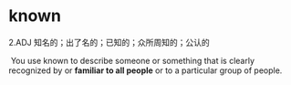# known

2.ADJ 知名的；出了名的；已知的；众所周知的；公认的

​	You use known to describe someone or something that is clearly recognized by or **familiar to all people** or to a particular group of people.

